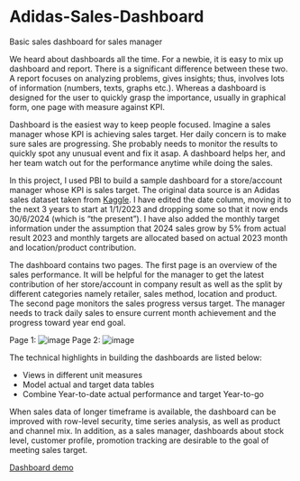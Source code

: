 # Adidas-Sales-Dashboard
Basic sales dashboard for sales manager

We heard about dashboards all the time. For a newbie, it is easy to mix up dashboard and report. There is a significant difference between these two. A report focuses on analyzing problems, gives insights; thus, involves lots of information (numbers, texts, graphs etc.). Whereas a dashboard is designed for the user to quickly grasp the importance, usually in graphical form, one page with measure against KPI.

Dashboard is the easiest way to keep people focused. Imagine a sales manager whose KPI is achieving sales target. Her daily concern is to make sure sales are progressing. She probably needs to monitor the results to quickly spot any unusual event and fix it asap. A dashboard helps her, and her team watch out for the performance anytime while doing the sales.

In this project, I used PBI to build a sample dashboard for a store/account manager whose KPI is sales target. The original data source is an Adidas sales dataset taken from [Kaggle](https://www.kaggle.com/datasets/heemalichaudhari/adidas-sales-dataset). I have edited the date column, moving it to the next 3 years to start at 1/1/2023 and dropping some so that it now ends 30/6/2024 (which is “the present”). I have also added the monthly target information under the assumption that 2024 sales grow by 5% from actual result 2023 and monthly targets are allocated based on actual 2023 month and location/product contribution.

The dashboard contains two pages. The first page is an overview of the sales performance. It will be helpful for the manager to get the latest contribution of her store/account in company result as well as the split by different categories namely retailer, sales method, location and product. The second page monitors the sales progress versus target. The manager needs to track daily sales to ensure current month achievement and the progress toward year end goal. 

Page 1:
![image](https://github.com/FreyaNguyenPhuong/Adidas-Sales-Dashboard/assets/99577057/34feece8-e2e1-42c8-acb2-78150062f847)
Page 2:
![image](https://github.com/FreyaNguyenPhuong/Adidas-Sales-Dashboard/assets/99577057/9965f6fb-8830-4db0-90e1-0a4c329dad95)

The technical highlights in building the dashboards are listed below:
-	Views in different unit measures
-	Model actual and target data tables
-	Combine Year-to-date actual performance and target Year-to-go

When sales data of longer timeframe is available, the dashboard can be improved with row-level security, time series analysis, as well as product and channel mix. In addition, as a sales manager, dashboards about stock level, customer profile, promotion tracking are desirable to the goal of meeting sales target.

[Dashboard demo](https://github.com/FreyaNguyenPhuong/Adidas-Sales-Dashboard/assets/99577057/48930e31-a39b-430e-8f54-c005a55f6381)

